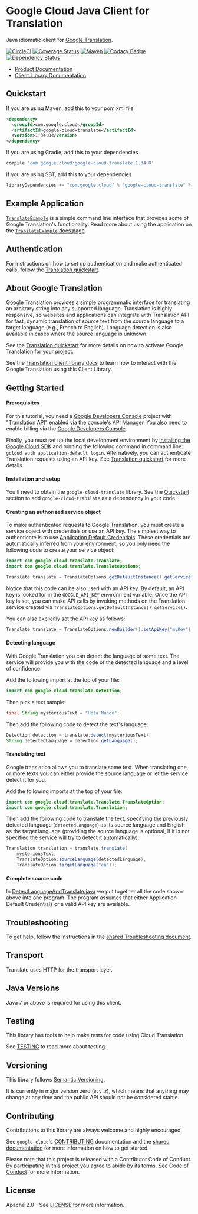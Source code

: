 Google Cloud Java Client for Translation
====================================

Java idiomatic client for [Google Translation][cloud-translate].

[![CircleCI](https://circleci.com/gh/GoogleCloudPlatform/google-cloud-java/tree/master.svg?style=shield)](https://circleci.com/gh/GoogleCloudPlatform/google-cloud-java/tree/master)
[![Coverage Status](https://coveralls.io/repos/GoogleCloudPlatform/google-cloud-java/badge.svg?branch=master)](https://coveralls.io/r/GoogleCloudPlatform/google-cloud-java?branch=master)
[![Maven](https://img.shields.io/maven-central/v/com.google.cloud/google-cloud-translate.svg)]( https://img.shields.io/maven-central/v/com.google.cloud/google-cloud-translate.svg)
[![Codacy Badge](https://api.codacy.com/project/badge/grade/9da006ad7c3a4fe1abd142e77c003917)](https://www.codacy.com/app/mziccard/google-cloud-java)
[![Dependency Status](https://www.versioneye.com/user/projects/58fe4c8d6ac171426c414772/badge.svg?style=flat)](https://www.versioneye.com/user/projects/58fe4c8d6ac171426c414772)

- [Product Documentation][translate-product-docs]
- [Client Library Documentation][translate-client-lib-docs]

Quickstart
----------

[//]: # ({x-version-update-start:google-cloud-translate:released})
If you are using Maven, add this to your pom.xml file
```xml
<dependency>
  <groupId>com.google.cloud</groupId>
  <artifactId>google-cloud-translate</artifactId>
  <version>1.34.0</version>
</dependency>
```
If you are using Gradle, add this to your dependencies
```Groovy
compile 'com.google.cloud:google-cloud-translate:1.34.0'
```
If you are using SBT, add this to your dependencies
```Scala
libraryDependencies += "com.google.cloud" % "google-cloud-translate" % "1.34.0"
```
[//]: # ({x-version-update-end})

Example Application
-------------------

[`TranslateExample`](../../google-cloud-examples/src/main/java/com/google/cloud/examples/translate/TranslateExample.java) is a simple command line interface that provides some of Google Translation's functionality.  Read more about using the application on the [`TranslateExample` docs page](https://googlecloudplatform.github.io/google-cloud-java/apidocs/?com/google/cloud/examples/translate/TranslateExample.html).

Authentication
--------------

For instructions on how to set up authentication and make authenticated calls,
follow
the [Translation quickstart](https://cloud.google.com/translate/v2/quickstart).

About Google Translation
--------------------

[Google Translation][cloud-translate] provides a simple programmatic interface for translating an
arbitrary string into any supported language. Translation is highly responsive, so websites and
applications can integrate with Translation API for fast, dynamic translation of source text from the
source language to a target language (e.g., French to English). Language detection is also
available in cases where the source language is unknown.

See the [Translation quickstart][cloud-translate-quickstart] for more details
on how to activate Google Translation for your project.

See the [Translation client library docs][translate-client-lib-docs] to learn how to interact with
the Google Translation using this Client Library.

Getting Started
---------------
#### Prerequisites
For this tutorial, you need a [Google Developers Console](https://console.developers.google.com/)
project with "Translation API" enabled via the console's API Manager. You also need to enable
billing via the [Google Developers Console](https://console.developers.google.com/).

Finally, you must set up the local development environment by
[installing the Google Cloud SDK](https://cloud.google.com/sdk/) and running the following command
in command line: `gcloud auth application-default login`. Alternatively, you can authenticate
Translation requests using an API key. See
[Translation quickstart](https://cloud.google.com/translate/v2/quickstart) for more details.

#### Installation and setup
You'll need to obtain the `google-cloud-translate` library. See the [Quickstart](#quickstart)
section to add `google-cloud-translate` as a dependency in your code.

#### Creating an authorized service object
To make authenticated requests to Google Translation, you must create a service object with
credentials or use an API key. The simplest way to authenticate is to use
[Application Default Credentials](https://developers.google.com/identity/protocols/application-default-credentials).
These credentials are automatically inferred from your environment, so you only need the following
code to create your service object:

```java
import com.google.cloud.translate.Translate;
import com.google.cloud.translate.TranslateOptions;

Translate translate = TranslateOptions.getDefaultInstance().getService();
```

Notice that this code can be also used with an API key. By default, an API key is looked for in the
`GOOGLE_API_KEY` environment variable. Once the API key is set, you can make API calls by invoking
methods on the Translation service created via `TranslateOptions.getDefaultInstance().getService()`.

You can also explicitly set the API key as follows:
```java
Translate translate = TranslateOptions.newBuilder().setApiKey("myKey").build().getService();
```

#### Detecting language
With Google Translation you can detect the language of some text. The service will provide you with
the code of the detected language and a level of confidence.

Add the following import at the top of your file:

```java
import com.google.cloud.translate.Detection;
```

Then pick a text sample:

```java
final String mysteriousText = "Hola Mundo";
```

Then add the following code to detect the text's language:

```java
Detection detection = translate.detect(mysteriousText);
String detectedLanguage = detection.getLanguage();
```
#### Translating text

Google translation allows you to translate some text. When translating one or more texts you can
either provide the source language or let the service detect it for you.

Add the following imports at the top of your file:

```java
import com.google.cloud.translate.Translate.TranslateOption;
import com.google.cloud.translate.Translation;
```

Then add the following code to translate the text, specifying the previously detected language (`detectedLanguage`) as its source language and English as the target language (providing the source language is optional, if it is not specified the service will try to detect it automatically):

```java
Translation translation = translate.translate(
    mysteriousText,
    TranslateOption.sourceLanguage(detectedLanguage),
    TranslateOption.targetLanguage("en"));
```

#### Complete source code

In
[DetectLanguageAndTranslate.java](../../google-cloud-examples/src/main/java/com/google/cloud/examples/translate/snippets/DetectLanguageAndTranslate.java)
we put together all the code shown above into one program. The program assumes that either Application
Default Credentials or a valid API key are available.

Troubleshooting
---------------

To get help, follow the instructions in the [shared Troubleshooting document](https://github.com/GoogleCloudPlatform/gcloud-common/blob/master/troubleshooting/readme.md#troubleshooting).

Transport
---------
Translate uses HTTP for the transport layer.

Java Versions
-------------

Java 7 or above is required for using this client.

Testing
-------

This library has tools to help make tests for code using Cloud Translation.

See [TESTING] to read more about testing.

Versioning
----------

This library follows [Semantic Versioning](http://semver.org/).

It is currently in major version zero (``0.y.z``), which means that anything
may change at any time and the public API should not be considered
stable.

Contributing
------------

Contributions to this library are always welcome and highly encouraged.

See `google-cloud`'s [CONTRIBUTING] documentation and the [shared documentation](https://github.com/GoogleCloudPlatform/gcloud-common/blob/master/contributing/readme.md#how-to-contribute-to-gcloud) for more information on how to get started.

Please note that this project is released with a Contributor Code of Conduct. By participating in this project you agree to abide by its terms. See [Code of Conduct][code-of-conduct] for more information.

License
-------

Apache 2.0 - See [LICENSE] for more information.

[CONTRIBUTING]:https://github.com/GoogleCloudPlatform/google-cloud-java/blob/master/CONTRIBUTING.md
[code-of-conduct]:https://github.com/GoogleCloudPlatform/google-cloud-java/blob/master/CODE_OF_CONDUCT.md#contributor-code-of-conduct
[LICENSE]: https://github.com/GoogleCloudPlatform/google-cloud-java/blob/master/LICENSE
[TESTING]: https://github.com/GoogleCloudPlatform/google-cloud-java/blob/master/TESTING.md#testing-code-that-uses-translate
[cloud-platform]: https://cloud.google.com/

[cloud-translate]: https://cloud.google.com/translate/
[cloud-translate-quickstart]: https://cloud.google.com/translate/v2/quickstart
[translate-product-docs]: https://cloud.google.com/translate/docs/
[translate-client-lib-docs]: https://googlecloudplatform.github.io/google-cloud-java/google-cloud-clients/apidocs/index.html?com/google/cloud/translate/package-summary.html
